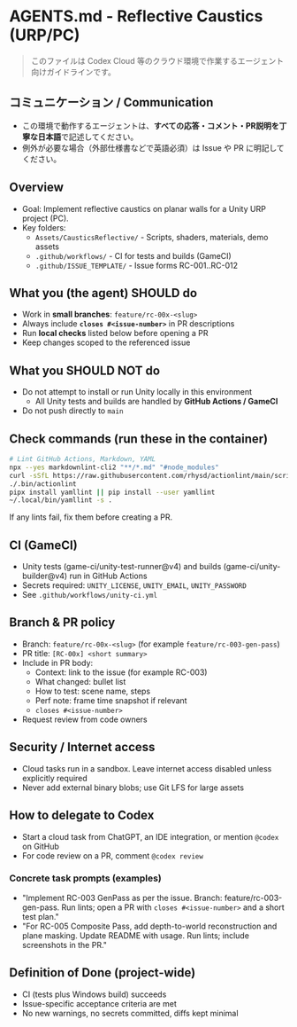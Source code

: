 # AGENTS.md - Reflective Caustics (URP/PC)

> このファイルは Codex Cloud 等のクラウド環境で作業するエージェント向けガイドラインです。

## コミュニケーション / Communication
- この環境で動作するエージェントは、**すべての応答・コメント・PR説明を丁寧な日本語**で記述してください。
- 例外が必要な場合（外部仕様書などで英語必須）は Issue や PR に明記してください。

## Overview
- Goal: Implement reflective caustics on planar walls for a Unity URP project (PC).
- Key folders:
  - `Assets/CausticsReflective/` - Scripts, shaders, materials, demo assets
  - `.github/workflows/` - CI for tests and builds (GameCI)
  - `.github/ISSUE_TEMPLATE/` - Issue forms RC-001..RC-012

## What you (the agent) SHOULD do
- Work in **small branches**: `feature/rc-00x-<slug>`
- Always include **`closes #<issue-number>`** in PR descriptions
- Run **local checks** listed below before opening a PR
- Keep changes scoped to the referenced issue

## What you SHOULD NOT do
- Do not attempt to install or run Unity locally in this environment
  - All Unity tests and builds are handled by **GitHub Actions / GameCI**
- Do not push directly to `main`

## Check commands (run these in the container)
```bash
# Lint GitHub Actions, Markdown, YAML
npx --yes markdownlint-cli2 "**/*.md" "#node_modules"
curl -sSfL https://raw.githubusercontent.com/rhysd/actionlint/main/scripts/download-actionlint.bash | bash -s -- -b ./.bin
./.bin/actionlint
pipx install yamllint || pip install --user yamllint
~/.local/bin/yamllint -s .
```

If any lints fail, fix them before creating a PR.

## CI (GameCI)
- Unity tests (game-ci/unity-test-runner@v4) and builds (game-ci/unity-builder@v4) run in GitHub Actions
- Secrets required: `UNITY_LICENSE`, `UNITY_EMAIL`, `UNITY_PASSWORD`
- See `.github/workflows/unity-ci.yml`

## Branch & PR policy
- Branch: `feature/rc-00x-<slug>` (for example `feature/rc-003-gen-pass`)
- PR title: `[RC-00x] <short summary>`
- Include in PR body:
  - Context: link to the issue (for example RC-003)
  - What changed: bullet list
  - How to test: scene name, steps
  - Perf note: frame time snapshot if relevant
  - `closes #<issue-number>`
- Request review from code owners

## Security / Internet access
- Cloud tasks run in a sandbox. Leave internet access disabled unless explicitly required
- Never add external binary blobs; use Git LFS for large assets

## How to delegate to Codex
- Start a cloud task from ChatGPT, an IDE integration, or mention `@codex` on GitHub
- For code review on a PR, comment `@codex review`

### Concrete task prompts (examples)
- "Implement RC-003 GenPass as per the issue. Branch: feature/rc-003-gen-pass. Run lints; open a PR with `closes #<issue-number>` and a short test plan."
- "For RC-005 Composite Pass, add depth-to-world reconstruction and plane masking. Update README with usage. Run lints; include screenshots in the PR."

## Definition of Done (project-wide)
- CI (tests plus Windows build) succeeds
- Issue-specific acceptance criteria are met
- No new warnings, no secrets committed, diffs kept minimal
